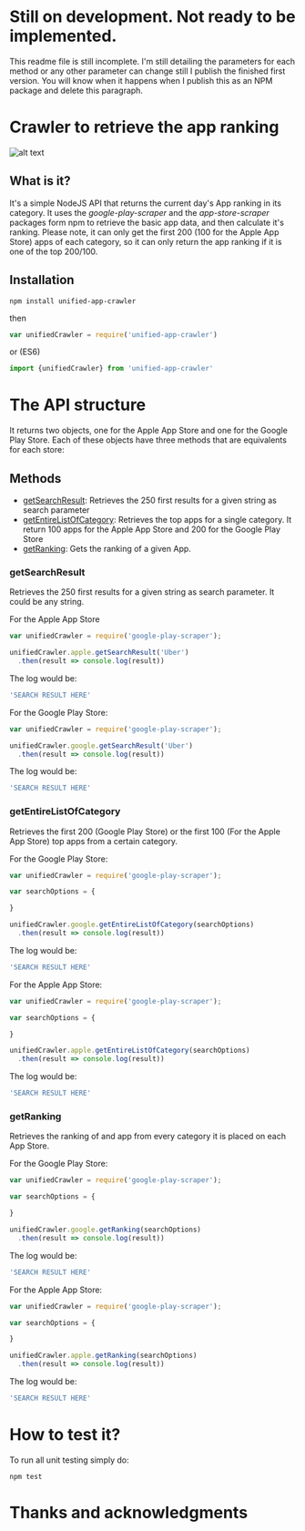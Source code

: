 # Still on development. Not ready to be implemented.
This readme file is still incomplete. I'm still detailing the parameters for each method
or any other parameter can change still I publish the finished first version. You will know
when it happens when I publish this as an NPM package and delete this paragraph.

# Crawler to retrieve the app ranking
![alt text](https://travis-ci.org/midyan/appstore-playstore-crawler-api.svg?branch=master)

## What is it?
It's a simple NodeJS API that returns the current day's App ranking in its category.
It uses the *google-play-scraper* and the *app-store-scraper* packages form npm to
retrieve the basic app data, and then calculate it's ranking. Please note, it can only
get the first 200 (100 for the Apple App Store) apps of each category, so it can only
return the app ranking if it is one of the top 200/100.

## Installation
```
npm install unified-app-crawler
```
then
```javascript
var unifiedCrawler = require('unified-app-crawler')
```
or (ES6)
```javascript
import {unifiedCrawler} from 'unified-app-crawler'
```

# The API structure
It returns two objects, one for the Apple App Store and one for the Google Play Store.
Each of these objects have three methods that are equivalents for each store:

## Methods
- [getSearchResult](#getsearchresult): Retrieves the 250 first results for a given string as search parameter
- [getEntireListOfCategory](#getentirelistofcategory): Retrieves the top apps for a single category. It return 100 apps for the Apple App Store and 200 for the Google Play Store
- [getRanking](#getranking): Gets the ranking of a given App.

### getSearchResult
Retrieves the 250 first results for a given string as search parameter. It could be any string.

For the Apple App Store
```javascript
var unifiedCrawler = require('google-play-scraper');

unifiedCrawler.apple.getSearchResult('Uber')
  .then(result => console.log(result))
```

The log would be:
```javascript
'SEARCH RESULT HERE'
```

For the Google Play Store:

```javascript
var unifiedCrawler = require('google-play-scraper');

unifiedCrawler.google.getSearchResult('Uber')
  .then(result => console.log(result))
```

The log would be:
```javascript
'SEARCH RESULT HERE'
```

### getEntireListOfCategory
Retrieves the first 200 (Google Play Store) or the first 100 (For the Apple App Store)
top apps from a certain category.

For the Google Play Store:

```javascript
var unifiedCrawler = require('google-play-scraper');

var searchOptions = {

}

unifiedCrawler.google.getEntireListOfCategory(searchOptions)
  .then(result => console.log(result))
```

The log would be:
```javascript
'SEARCH RESULT HERE'
```

For the Apple App Store:

```javascript
var unifiedCrawler = require('google-play-scraper');

var searchOptions = {

}

unifiedCrawler.apple.getEntireListOfCategory(searchOptions)
  .then(result => console.log(result))
```

The log would be:
```javascript
'SEARCH RESULT HERE'
```

### getRanking
Retrieves the ranking of and app from every category it is placed on each App Store.

For the Google Play Store:

```javascript
var unifiedCrawler = require('google-play-scraper');

var searchOptions = {

}

unifiedCrawler.google.getRanking(searchOptions)
  .then(result => console.log(result))
```

The log would be:
```javascript
'SEARCH RESULT HERE'
```

For the Apple App Store:

```javascript
var unifiedCrawler = require('google-play-scraper');

var searchOptions = {

}

unifiedCrawler.apple.getRanking(searchOptions)
  .then(result => console.log(result))
```

The log would be:
```javascript
'SEARCH RESULT HERE'
```

# How to test it?
To run all unit testing simply do:
```
npm test
```

# Thanks and acknowledgments
